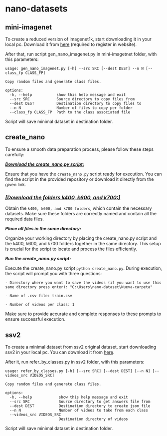 # nano-datasets

## mini-imagenet

To create a reduced version of imagenet1k, start downloading it in your local pc. Download it from [here](https://www.image-net.org/download.php) (required to register in website).

After that, run script gen_nano_imagenet.py in mini-imagetnet folder, with this parameters:
```
usage: gen_nano_imagenet.py [-h] --src SRC [--dest DEST] --n N [--class_fp CLASS_FP]

Copy random files and generate class files.

options:
  -h, --help           show this help message and exit
  --src SRC            Source directory to copy files from
  --dest DEST          Destination directory to copy files to
  --n N                Number of files to copy per folder
  --class_fp CLASS_FP  Path to the class associated file
```

Script will save minimal dataset in destination folder.

## create_nano

To ensure a smooth data preparation process, please follow these steps carefully:

***[Download the create_nano.py script:](https://github.com/BHI-Research/nano-datasets/blob/main/create_nano.py)***

Ensure that you have the `create_nano.py` script ready for execution. You can find the script in the provided repository or download it directly from the given link.

### ***[[Download the folders k400, k600, and k700:]](https://github.com/BHI-Research/nano-datasets/tree/main/k400)*** 

Obtain the `k400, k600, and k700 folders`, which contain the necessary datasets. Make sure these folders are correctly named and contain all the required data files.

***Place all files in the same directory:***

Organize your working directory by placing the create_nano.py script and the k400, k600, and k700 folders together in the same directory. This setup is crucial for the script to locate and process the files efficiently.

***Run the create_nano.py script:***

Execute the create_nano.py script `python create_nano.py`. During execution, the script will prompt you with three questions:


`- Directory where you want to save the videos (if you want to use this same directory press enter): "C:\Users\nano-dataset\Nueva-carpeta"
`

`- Name of .csv file: train.csv`

`- Number of videos per class: 1`


Make sure to provide accurate and complete responses to these prompts to ensure successful execution.

## ssv2

To create a minimal dataset from ssv2 original dataset, start downloading ssv2 in your local pc. You can download it from 
[here](https://developer.qualcomm.com/software/ai-datasets/something-something).

After it, run refer_by_classes.py in ssv2 folder, with this parameters:

```
usage: refer_by_classes.py [-h] [--src SRC] [--dest DEST] [--n N] [--videos_src VIDEOS_SRC]

Copy random files and generate class files.

options:
  -h, --help            show this help message and exit
  --src SRC             Source directory to get answers file from
  --dest DEST           Destination directory to create json file
  --n N                 Number of videos to take from each class
  --videos_src VIDEOS_SRC
                        Destination directory of videos
```

Script will save minimal dataset in destination folder.